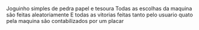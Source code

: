 Joguinho simples de pedra papel e tesoura
Todas as escolhas da maquina são feitas aleatoriamente
E todas as vitorias feitas tanto pelo usuario quato pela maquina
são contabilizados por um placar
